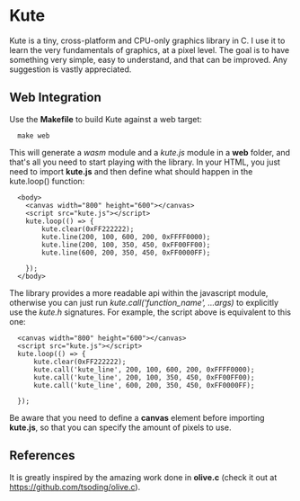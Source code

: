 # Kute

Kute is a tiny, cross-platform and CPU-only graphics library in C. I use it to learn the very fundamentals of graphics, at a pixel level.
The goal is to have something very simple, easy to understand, and that can be improved. Any suggestion is vastly appreciated.

## Web Integration

Use the **Makefile** to build Kute against a web target:
```
  make web
```
This will generate a *wasm* module and a *kute.js* module in a **web** folder, and that's all you need to start playing with the library. In your HTML, you just need to import **kute.js** and then define what should happen in the kute.loop() function:
```
  <body>
    <canvas width="800" height="600"></canvas>
    <script src="kute.js"></script>
    kute.loop(() => {
        kute.clear(0xFF222222);
        kute.line(200, 100, 600, 200, 0xFFFF0000);
        kute.line(200, 100, 350, 450, 0xFF00FF00);
        kute.line(600, 200, 350, 450, 0xFF0000FF);
  
    });
  </body>
```

The library provides a more readable api within the javascript module, otherwise you can just run *kute.call('function_name', ...args)* to explicitly use the *kute.h* signatures. For example, the script above is equivalent to this one:
```
  <canvas width="800" height="600"></canvas>
  <script src="kute.js"></script>
  kute.loop(() => {
      kute.clear(0xFF222222);
      kute.call('kute_line', 200, 100, 600, 200, 0xFFFF0000);
      kute.call('kute_line', 200, 100, 350, 450, 0xFF00FF00);
      kute.call('kute_line', 600, 200, 350, 450, 0xFF0000FF);

  });

```
Be aware that you need to define a **canvas** element before importing **kute.js**, so that you can specify the amount of pixels to use.

## References

It is greatly inspired by the amazing work done in **olive.c** (check it out at https://github.com/tsoding/olive.c).
